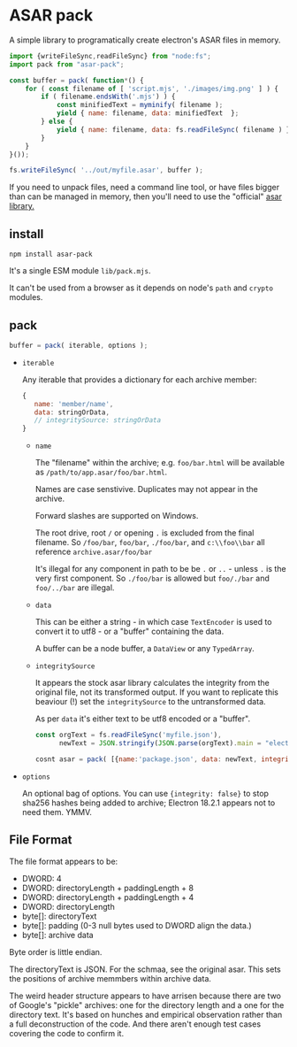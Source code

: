 ASAR pack
=========

A simple library to programatically create electron's ASAR files in memory.

```js
import {writeFileSync,readFileSync} from "node:fs";
import pack from "asar-pack";

const buffer = pack( function*() {
    for ( const filename of [ 'script.mjs', './images/img.png' ] ) {
        if ( filename.endsWith('.mjs') ) {
            const minifiedText = myminify( filename );             
            yield { name: filename, data: minifiedText  };
        } else {
            yield { name: filename, data: fs.readFileSync( filename ) };
        }           
    }
}());

fs.writeFileSync( '../out/myfile.asar', buffer );
```

If you need to unpack files, need a command line tool, or have files
bigger than can be managed in memory, then you'll need to use
the "official" [asar library.](https://github.com/electron/asar)


install
-----

```
npm install asar-pack
```

It's a single ESM module `lib/pack.mjs`. 

It can't be used from a browser as it depends on node's `path` 
and `crypto` modules. 

pack
----

```js
buffer = pack( iterable, options );
```

- `iterable` 
  
  Any iterable that provides a dictionary for each archive member:

  ```js
  {
     name: 'member/name',
     data: stringOrData,
     // integritySource: stringOrData   
  }
  ```
    
  - `name`

     The "filename" within the archive; e.g. `foo/bar.html` will be
     available as `/path/to/app.asar/foo/bar.html`.
     
     Names are case senstivive. Duplicates may not appear in the archive. 
     
     Forward slashes are supported on Windows. 
     
     The root drive, root `/` or opening `.` is excluded from the final filename.
     So `/foo/bar`, `foo/bar`, `./foo/bar`, and `c:\\foo\\bar` all reference `archive.asar/foo/bar`

     It's illegal for any component in path to be be `.` or `..` - unless `.` is the 
     very first component. So `./foo/bar` is allowed but `foo/./bar` and 
     `foo/../bar` are illegal. 
     
  - `data`

     This can be either a string - in which case `TextEncoder` is used to convert it
     to utf8 - or a "buffer" containing the data.

     A buffer can be a node buffer, a `DataView` or any `TypedArray`.

  - `integritySource`

     It appears the stock asar library calculates the integrity from the 
     original file, not its transformed output. If you want to replicate this
     beaviour (!) set the `integritySource` to the untransformed data.
      
     As per `data` it's either text to be utf8 encoded or a "buffer".
     
     ```js
     const orgText = fs.readFileSync('myfile.json'),
           newText = JSON.stringify(JSON.parse(orgText).main = "electron.js");

     cosnt asar = pack( [{name:'package.json', data: newText, integritySource:orgText}] );
     ```
     
    
- `options`
  
   An optional bag of options. You can use `{integrity: false}` to stop sha256 hashes
   being added to archive; Electron 18.2.1 appears not to need them. YMMV. 
   

File Format
----------

The file format appears to be:
   
- DWORD: 4
- DWORD: directoryLength + paddingLength + 8
- DWORD: directoryLength + paddingLength + 4
- DWORD: directoryLength
- byte[]: directoryText
- byte[]: padding (0-3 null bytes used to DWORD align the data.)
- byte[]: archive data

Byte order is little endian.

The directoryText is JSON. For the schmaa, see the original asar. This sets
the positions of archive memmbers within archive data.

The weird header structure appears to have arrisen because there are two of Google's "pickle" archives:
one for the directory length and a one for the directory text. It's based on hunches and empirical
observation rather than a full deconstruction of the code. And there aren't enough test cases covering 
the code to confirm it.




      
     
  


 

 

 



 
 

 
